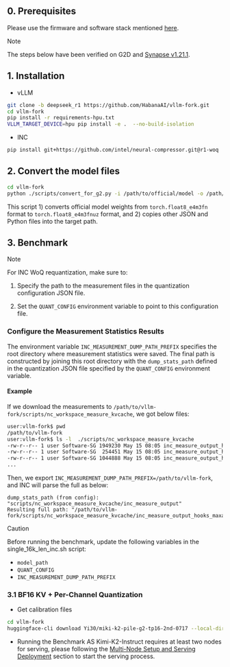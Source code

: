 ## 0. Prerequisites

Please use the firmware and software stack mentioned [here](https://github.com/HabanaAI/vllm-fork/tree/deepseek_r1/scripts/quickstart).

> [!NOTE]
> The steps below have been verified on G2D and [Synapse v1.21.1](https://docs.habana.ai/en/v1.21.1/Release_Notes/GAUDI_Release_Notes.html#new-features-v1-21-1).

## 1. Installation

- vLLM

```bash
git clone -b deepseek_r1 https://github.com/HabanaAI/vllm-fork.git
cd vllm-fork
pip install -r requirements-hpu.txt
VLLM_TARGET_DEVICE=hpu pip install -e .  --no-build-isolation
```

- INC

```bash
pip install git+https://github.com/intel/neural-compressor.git@r1-woq
```

## 2. Convert the model files

```bash
cd vllm-fork
python ./scripts/convert_for_g2.py -i /path/to/official/model -o /path/to/converted/model/
```

This script 1) converts official model weights from `torch.float8_e4m3fn` format to `torch.float8_e4m3fnuz` format, and 2) copies other JSON and Python files into the target path.

## 3. Benchmark

> [!NOTE]
> For INC WoQ requantization, make sure to:
> 1) Specify the path to the measurement files in the quantization configuration JSON file.
>
> 2) Set the `QUANT_CONFIG` environment variable to point to this configuration file.
>

### Configure the Measurement Statistics Results

The environment variable `INC_MEASUREMENT_DUMP_PATH_PREFIX` specifies the root directory where measurement statistics were saved.
The final path is constructed by joining this root directory with the `dump_stats_path` defined in the quantization JSON file specified by the `QUANT_CONFIG` environment variable.

#### Example

If we download the measurements to `/path/to/vllm-fork/scripts/nc_workspace_measure_kvcache`, we got below files:

```bash
user:vllm-fork$ pwd
/path/to/vllm-fork
user:vllm-fork$ ls -l  ./scripts/nc_workspace_measure_kvcache
-rw-r--r-- 1 user Software-SG 1949230 May 15 08:05 inc_measure_output_hooks_maxabs_0_8.json
-rw-r--r-- 1 user Software-SG  254451 May 15 08:05 inc_measure_output_hooks_maxabs_0_8_mod_list.json
-rw-r--r-- 1 user Software-SG 1044888 May 15 08:05 inc_measure_output_hooks_maxabs_0_8.npz
...
```

Then, we export `INC_MEASUREMENT_DUMP_PATH_PREFIX=/path/to/vllm-fork`, and INC will parse the full as below:

```
dump_stats_path (from config): "scripts/nc_workspace_measure_kvcache/inc_measure_output"
Resulting full path: "/path/to/vllm-fork/scripts/nc_workspace_measure_kvcache/inc_measure_output_hooks_maxabs_0_8.npz"
```

> [!CAUTION]
> Before running the benchmark, update the following variables in the single_16k_len_inc.sh script:
> - `model_path`
> - `QUANT_CONFIG`
> - `INC_MEASUREMENT_DUMP_PATH_PREFIX`

### 3.1 BF16 KV + Per-Channel Quantization

- Get calibration files

```bash
cd vllm-fork
huggingface-cli download Yi30/miki-k2-pile-g2-tp16-2nd-0717 --local-dir ./scripts/nc_workspace_measure_kvcache
```

- Running the Benchmark
AS Kimi-K2-Instruct requires at least two nodes for serving, please following the [Multi-Node Setup and Serving Deployment](https://github.com/HabanaAI/vllm-fork/tree/deepseek_r1/scripts/quickstart#multi-node-setup-and-serving-deployment) section to start the serving process.
